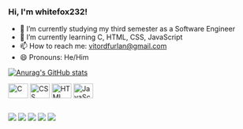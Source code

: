 ### Hi, I'm whitefox232!

- 🔭 I’m currently studying my third semester as a Software Engineer
- 🌱 I’m currently learning C, HTML, CSS, JavaScript
- 📫 How to reach me: vitordfurlan@gmail.com
- 😄 Pronouns: He/Him

[![Anurag's GitHub stats](https://github-readme-stats.vercel.app/api?username=whitefox232&show_icons=true&theme=ayu-mirage)](https://github.com/anuraghazra/github-readme-stats)

<img align="center" alt="C" height="30" width="40" 
src="https://cdn.jsdelivr.net/gh/devicons/devicon/icons/c/c-original.svg" />
<img align="center" alt="CSS" height="30" width="40"
src="https://cdn.jsdelivr.net/gh/devicons/devicon/icons/css3/css3-original.svg" />
<img align="center" alt="HTML" height="30" width="40"
src="https://cdn.jsdelivr.net/gh/devicons/devicon/icons/html5/html5-original.svg"/>
<img align="center" alt="JavaScript" height="30" width="40"                                                                                      
src="https://cdn.jsdelivr.net/gh/devicons/devicon/icons/javascript/javascript-original.svg" /> 
##

<div> 
  <a href="https://www.youtube.com/channel/UC8erpsHkXziFkppkkjROUtw" target="_blank"><img src="https://img.shields.io/badge/YouTube-FF0000?style=for-the-badge&logo=youtube&logoColor=white" target="_blank"></a>
  <a href="https://instagram.com/whitefox232_" target="_blank"><img src="https://img.shields.io/badge/-Instagram-%23E4405F?style=for-the-badge&logo=instagram&logoColor=white" target="_blank"></a>
 	<a href="https://www.twitch.tv/whitefox232" target="_blank"><img src="https://img.shields.io/badge/Twitch-9146FF?style=for-the-badge&logo=twitch&logoColor=white" target="_blank"></a>
  <a href = "mailto:vitordfurlan@gmail.com"><img src="https://img.shields.io/badge/-Gmail-%23333?style=for-the-badge&logo=gmail&logoColor=white" target="_blank"></a>
  <a href="https://www.linkedin.com/in/vitor-dias-furlan-6a6353224/" target="_blank"><img src="https://img.shields.io/badge/-LinkedIn-%230077B5?style=for-the-badge&logo=linkedin&logoColor=white" target="_blank"></a> 
</div>
